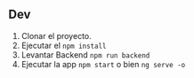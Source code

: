 
## Dev

1. Clonar el proyecto.
2. Ejecutar el ```npm install```
3. Levantar Backend ```npm run backend```
4. Ejecutar la app ```npm start``` o bien ```ng serve -o```
